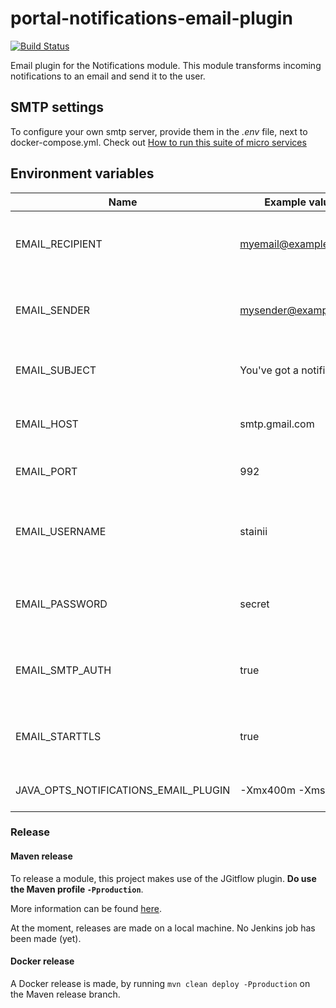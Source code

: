 # portal-notifications-email-plugin
[![Build Status](https://server.stijnhooft.be/jenkins/buildStatus/icon?job=portal-notifications-email-plugin/master)](https://server.stijnhooft.be/jenkins/job/portal-notifications-email-plugin/job/master/)

Email plugin for the Notifications module. This module transforms incoming
        notifications to an email and send it to the user.

## SMTP settings
To configure your own smtp server, provide them in the *.env* file, next to docker-compose.yml.
Check out [How to run this suite of micro services](https://github.com/stainii/portal#how-to-run-this-suite-of-micro-services)

## Environment variables
| Name | Example value | Description | Required? |
| ---- | ------------- | ----------- | -------- |
| EMAIL_RECIPIENT | myemail@example.com | The email address of the receiver of the notifications | required |
| EMAIL_SENDER | mysender@example.com | The email address that's used to send notifications emails | required |
| EMAIL_SUBJECT | You've got a notification! | The subject of the notification email | required |
| EMAIL_HOST | smtp.gmail.com | The hostname of the SMTP server | required |
| EMAIL_PORT | 992 | The port of the SMTP server | required
| EMAIL_USERNAME | stainii | The username used to authenticate at the SMTP server | required |
| EMAIL_PASSWORD | secret | The password user to authenticate at the SMTP server | required |
| EMAIL_SMTP_AUTH | true | Is authentication to the SMTP server required? | required |
| EMAIL_STARTTLS | true | Should TLS be used to communicate with the SMTP server? | required |
| JAVA_OPTS_NOTIFICATIONS_EMAIL_PLUGIN | -Xmx400m -Xms400m | Java opts you want to pass to the JVM | optional

### Release
#### Maven release
To release a module, this project makes use of the JGitflow plugin.
**Do use the Maven profile `-Pproduction`**.

More information can be found [here](https://gist.github.com/lemiorhan/97b4f827c08aed58a9d8).

At the moment, releases are made on a local machine. No Jenkins job has been made (yet).

#### Docker release
A Docker release is made, by running `mvn clean deploy -Pproduction` on the Maven release branch.
